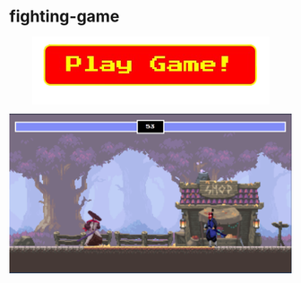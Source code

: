 # fighting-game


<p align="center">
<a href="https://msalmanrafadhlih.github.io/fighting-game"><img src="play.png"></a>
</p>

<img align="center" src="game1.png">
